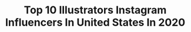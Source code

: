 ---
title: Top 10 Illustrators Instagram Influencers In United States In 2020
description: >-
  Find top illustrators Instagram influencers in United States in 2020. Most popular hashtags: #characterdesign #procreate #valentinesstyle #afro.
platform: Instagram
profiles:
  - username: "rebeccaclarke"
    fullname: >-
      Rebecca Clarke
    location: "United States"
    followers: 5757
    engagement: 492
    commentsToLikes: 0.042158
    id: ck8t0mycusm1s0j785wlnc37h
    verified: false
    hashtags: "#ruthbaderginsburg, #maxernst, #artgenius, #herm"
  - username: "brandochiesa"
    fullname: >-
      Brando Chiesa
    location: "United States"
    followers: 819284
    engagement: 818
    commentsToLikes: 0.011310
    id: ck55pdbauabl20i11jqqhap9a
    verified: true
    hashtags: "#jurassicpark, #sailormoon, #digimon, #pokemon"
  - username: "cougarmom_"
    fullname: >-
      Vin
    location: "United States"
    followers: 38618
    engagement: 773
    commentsToLikes: 0.011407
    id: ck8t1e9udvfn20j78ljp1igh5
    verified: false
    hashtags: "#nyc, #winterthrowback"
  - username: "peterdevito"
    fullname: >-
      Peter DeVito 🇮🇹 🇮🇪 🇨🇳 🇯🇲
    location: "United States"
    followers: 169289
    engagement: 902
    commentsToLikes: 0.007473
    id: ck138496hefck0i1925hyo80f
    verified: false
    hashtags: "#happyinternationalwomensday, #watchthegap, #femininmasculinvogueitalia"
  - username: "racheltharris"
    fullname: >-
      Rachel Harris
    location: "United States"
    followers: 172825
    engagement: 318
    commentsToLikes: 0.021517
    id: ck6u6nihbgn400j71qn5pttjh
    verified: false
    hashtags: ""
  - username: "agentwednesday"
    fullname: >-
      Agent Wednesday
    location: "United States"
    followers: 8360
    engagement: 783
    commentsToLikes: 0.042622
    id: ck0vyq9go59ax0i19hl95mygy
    verified: false
    hashtags: "#angpao, #emmaglitterbomb, #mortonsaltgirl, #jetjaguar"
  - username: "tomwilltell"
    fullname: >-
      Tom Booth
    location: "United States"
    followers: 307692
    engagement: 1057
    commentsToLikes: 0.004937
    id: ck5hrt1ljvfkz0i11tw88y5o3
    verified: false
    hashtags: "#childrensbookillustration, #lagaleriaroja, #howtodraw, #earthdraw"
  - username: "hellofaheema"
    fullname: >-
      Faheema Chaudhury
    location: "United States"
    followers: 17700
    engagement: 189
    commentsToLikes: 0.086477
    id: ck14gf1jt4w5p0i19ombok678
    verified: false
    hashtags: "#waltereliasdisney, #tikiroom, #ianlightfoot, #doggosofinstagram"
  - username: "nikolasdraperivey"
    fullname: >-
      ニコラス・ドレーパーアイビー
    location: "United States"
    followers: 87733
    engagement: 347
    commentsToLikes: 0.017165
    id: ck13491j5vb940i19iagojzd3
    verified: true
    hashtags: "#nike, #jordans, #practice, #blackmanga"
  - username: "rhawien"
    fullname: >-
      Alexandra/Alex 🌙
    location: "United States"
    followers: 49353
    engagement: 601
    commentsToLikes: 0.024324
    id: ck0u6hhnu23at0i190xflej35
    verified: false
    hashtags: "#wearekillstar, #jewelry, #thrifting, #thriftshop"
---